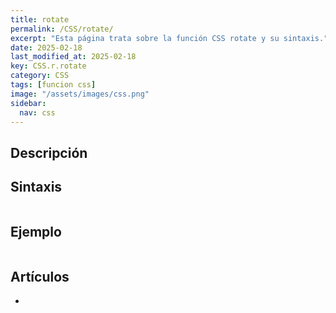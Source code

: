 ```yaml
---
title: rotate
permalink: /CSS/rotate/
excerpt: "Esta página trata sobre la función CSS rotate y su sintaxis."
date: 2025-02-18
last_modified_at: 2025-02-18
key: CSS.r.rotate
category: CSS
tags: [funcion css]
image: "/assets/images/css.png"
sidebar:
  nav: css
---
```


## Descripción


## Sintaxis


```css

```


## Ejemplo


```css

```


## Artículos

- 
